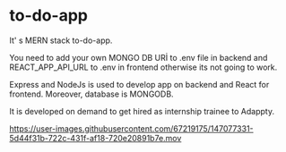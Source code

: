 # to-do-app

It' s MERN stack to-do-app. 

You need to add your own MONGO DB URİ to .env file in backend and REACT_APP_API_URL to .env in frontend otherwise its not going to work.

Express and NodeJs is used to develop app on backend and React for frontend. Moreover, database is MONGODB.

It is developed on demand to get hired as internship trainee to Adappty.


https://user-images.githubusercontent.com/67219175/147077331-5d44f31b-722c-431f-af18-720e20891b7e.mov

